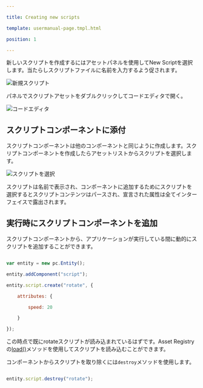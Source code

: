 ---
title: Creating new scripts
template: usermanual-page.tmpl.html
position: 1
---

新しいスクリプトを作成するにはアセットパネルを使用してNew Scriptを選択します。当たらしスクリプトファイルに名前を入力するよう促されます。

![新規スクリプト][0]

パネルでスクリプトアセットをダブルクリックしてコードエディタで開く。

![コードエディタ][1]

## スクリプトコンポーネントに添付

スクリプトコンポーネントは他のコンポーネントと同じように作成します。スクリプトコンポーネントを作成したらアセットリストからスクリプトを選択します。

![スクリプトを選択][2]

スクリプトは名前で表示され、コンポーネントに追加するためにスクリプトを選択するとスクリプトコンテンツはパースされ、宣言された属性は全てインターフェイスで露出されます。

## 実行時にスクリプトコンポーネントを追加

スクリプトコンポーネントから、アプリケーションが実行している間に動的にスクリプトを追加することができます。

```javascript
var entity = new pc.Entity();
entity.addComponent("script");
entity.script.create("rotate", {
    attributes: {
        speed: 20
    }
});
```

この時点で既にrotateスクリプトが読み込まれているはずです。Asset Registryの[load()][3]メソッドを使用してスクリプトを読み込むことができます。

コンポーネントからスクリプトを取り除くには`destroy`メソッドを使用します。

```javascript
entity.script.destroy("rotate");
```

[0]: /images/user-manual/scripting/new-script.jpg
[1]: /images/user-manual/scripting/code-editor.jpg
[2]: /images/user-manual/scripting/select-script.jpg
[3]: /api/pc.AssetRegistry.html#load


